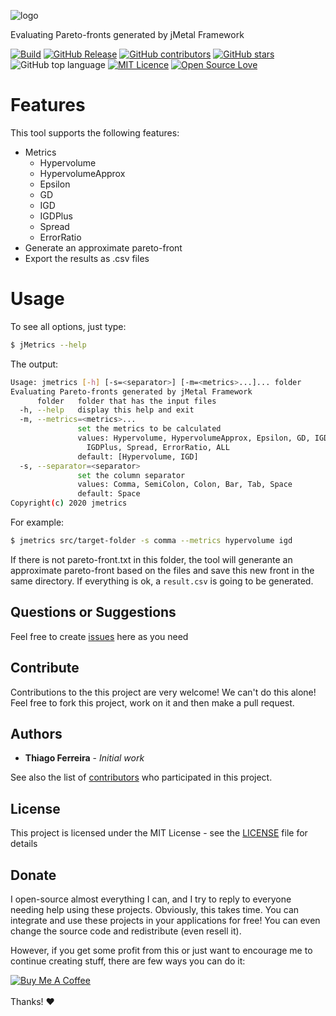 
![logo](https://user-images.githubusercontent.com/114015/79403256-5bacee00-7f5c-11ea-8ce1-93e8128ac5d3.png)

Evaluating Pareto-fronts generated by jMetal Framework

[![Build](https://github.com/thiagodnf/jmetrics/actions/workflows/build.yml/badge.svg)](https://github.com/thiagodnf/jmetrics/actions/workflows/build.yml)
[![GitHub Release](https://img.shields.io/github/release/thiagodnf/jmetrics.svg)](https://github.com/thiagodnf/jmetrics/releases/latest)
[![GitHub contributors](https://img.shields.io/github/contributors/thiagodnf/jmetrics.svg)](https://github.com/thiagodnf/jmetrics/graphs/contributors)
[![GitHub stars](https://img.shields.io/github/stars/thiagodnf/jmetrics.svg)](https://github.com/thiagodnf/jmetrics)
![GitHub top language](https://img.shields.io/github/languages/top/thiagodnf/jmetrics)
[![MIT Licence](https://badges.frapsoft.com/os/mit/mit.svg?v=103)](https://opensource.org/licenses/mit-license.php)
[![Open Source Love](https://badges.frapsoft.com/os/v1/open-source.svg?v=103)](https://github.com/ellerbrock/open-source-badges/)

# Features

This tool supports the following features:
- Metrics
    - Hypervolume
    - HypervolumeApprox
    - Epsilon
    - GD
    - IGD
    - IGDPlus
    - Spread
    - ErrorRatio
- Generate an approximate pareto-front
- Export the results as .csv files

# Usage

To see all options, just type:

```sh
$ jMetrics --help
```

The output:

```bash
Usage: jmetrics [-h] [-s=<separator>] [-m=<metrics>...]... folder
Evaluating Pareto-fronts generated by jMetal Framework
      folder   folder that has the input files
  -h, --help   display this help and exit
  -m, --metrics=<metrics>...
               set the metrics to be calculated
               values: Hypervolume, HypervolumeApprox, Epsilon, GD, IGD,
                 IGDPlus, Spread, ErrorRatio, ALL
               default: [Hypervolume, IGD]
  -s, --separator=<separator>
               set the column separator
               values: Comma, SemiColon, Colon, Bar, Tab, Space
               default: Space
Copyright(c) 2020 jmetrics
```

For example:

```bash
$ jmetrics src/target-folder -s comma --metrics hypervolume igd
```

If there is not pareto-front.txt in this folder, the tool will generante an approximate pareto-front based on the files and save this new front in the same directory. If everything is ok, a ```result.csv``` is going to be generated.

## Questions or Suggestions

Feel free to create <a href="https://github.com/thiagodnf/jmetrics/issues">issues</a> here as you need

## Contribute

Contributions to the this project are very welcome! We can't do this alone! Feel free to fork this project, work on it and then make a pull request.

## Authors

* **Thiago Ferreira** - *Initial work*

See also the list of [contributors](https://github.com/thiagodnf/jmetrics/graphs/contributors) who participated in this project.

## License

This project is licensed under the MIT License - see the [LICENSE](LICENSE) file for details

## Donate

I open-source almost everything I can, and I try to reply to everyone needing help using these projects. Obviously, this takes time. You can integrate and use these projects in your applications for free! You can even change the source code and redistribute (even resell it).

However, if you get some profit from this or just want to encourage me to continue creating stuff, there are few ways you can do it:

<a href="https://www.buymeacoffee.com/thiagodnf" target="_blank">
  <img src="https://www.buymeacoffee.com/assets/img/guidelines/download-assets-sm-2.svg" alt="Buy Me A Coffee">
</a>
<br/>
<br/>
Thanks! ❤️
